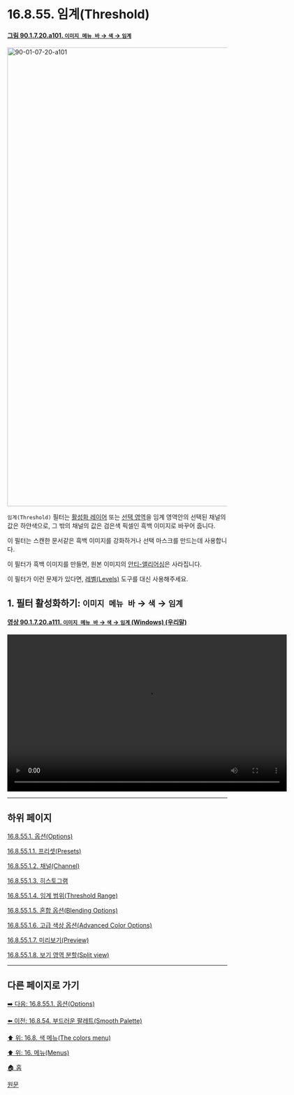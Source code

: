 # 16.8.55. 임계(Threshold)

<a id="90-01-07-20-a101"></a>

#### [그림 90.1.7.20.a101. `이미지 메뉴 바` → `색` → `임계`](./90-01-07-20-threshold.md#90-01-07-20-a101)
<img width="989" height="1052" alt="90-01-07-20-a101" src="https://github.com/user-attachments/assets/9da6718a-7972-44de-9cab-cc69204a4d5b" />

`임계(Threshold)` 필터는 [활성화 레이어](./19-glossaryx-active_layer.md) 또는 [선택 영역](./19-glossaryx-selection.md)을 임계 영역안의 선택된 채널의 값은 하얀색으로, 그 밖의 채널의 값은 검은색 픽셀인 흑백 이미지로 바꾸어 줍니다.

이 필터는 스캔한 문서같은 흑백 이미지를 강화하거나 선택 마스크를 만드는데 사용합니다.

이 필터가 흑백 이미지를 만들면, 원본 이미지의 [안티-앨리어싱](./19-glossaryx-antialiasing.md)은 사라집니다.

이 필터가 이런 문제가 있다면, [레벨(Levels)](./16-08-10-00-levels.md) 도구를 대신 사용해주세요.

<a id="16-08-55-s1"></a>

## 1. 필터 활성화하기: `이미지 메뉴 바` → `색` → `임계`

<a id="90-01-07-20-a111"></a>

#### [영상 90.1.7.20.a111. `이미지 메뉴 바` → `색` → `임계` (Windows) (우리말)](./90-01-07-20-threshold.md#90-01-07-20-a111)
<video controls="controls" width="640" height="360" src="https://github.com/user-attachments/assets/22f9200a-00d1-400e-a25f-b5bde9a2ef72"></video>

***

## 하위 페이지

[16.8.55.1. 옵션(Options)](./16-08-55-01-00-options.md)

[16.8.55.1.1. 프리셋(Presets)](./16-08-55-01-01-presets.md)

[16.8.55.1.2. 채널(Channel)](./16-08-55-01-02-channel.md)

[16.8.55.1.3. 히스토그램](./16-08-55-01-03-histograms.md)

[16.8.55.1.4. 임계 범위(Threshold Range)](./16-08-55-01-04-threshold_range.md)

[16.8.55.1.5. 혼합 옵션(Blending Options)](./16-08-55-01-05-blending_options.md)

[16.8.55.1.6. 고급 색상 옵션(Advanced Color Options)](./16-08-55-01-06-advanced_color_options.md)

[16.8.55.1.7. 미리보기(Preview)](./16-08-55-01-07-preview.md)

[16.8.55.1.8. 보기 영역 분할(Split view)](./16-08-55-01-08-split_view.md)

***

## 다른 페이지로 가기

[➡️ 다음: 16.8.55.1. 옵션(Options)](./16-08-55-01-00-options.md)

[⬅️ 이전: 16.8.54. 부드러운 팔레트(Smooth Palette)](./16-08-54-smooth-palette.md)

[⬆️ 위: 16.8. 색 메뉴(The colors menu)](./16-08-00-the-colors-menu.md)

[⬆️ 위: 16. 메뉴(Menus)](./16-00-menus.md)

[🏠 홈](./00-home.md)

[원문](https://docs.gimp.org/2.10/ko/gimp-tool-threshold.html)